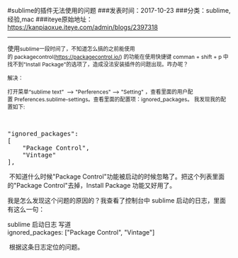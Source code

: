 #sublime的插件无法使用的问题
###发表时间：2017-10-23
###分类：sublime,经验,mac
###iteye原始地址：<a href="https://kanpiaoxue.iteye.com/admin/blogs/2397318" target="_blank">https://kanpiaoxue.iteye.com/admin/blogs/2397318</a>

---

<div class="iteye-blog-content-contain" style="font-size: 14px;"> 
 <p>使用<span style="font-size: 12px;">sublime一段时间了，不知道怎么搞的之前能使用的&nbsp;</span><span style="font-size: 12px;">packagecontrol(</span><span style="font-size: 12px;"><a href="https://packagecontrol.io/">https://packagecontrol.io/</a>)</span><span style="font-size: 12px;">&nbsp;的功能在使用快捷键 comman + shift + p 中找不到"Install Package"的选项了，造成没法安装插件的问题出现。咋办呢？</span></p> 
 <p><span style="font-size: 12px;">解决：</span></p> 
 <p><span style="font-size: 12px;">打开菜单“sublime text”&nbsp; --&gt; "Perferences" --&gt; "Setting" ，查看里面的用户配置&nbsp;Preferences.sublime-settings。查看里面的配置项：ignored_packages。 我发现我的配置如下:</span></p> 
 <p>&nbsp;</p> 
 <pre name="code" class="js">"ignored_packages":
[
    "Package Control",
    "Vintage"
],</pre> 
 <p>&nbsp;不知道什么时候"Package Control"功能被启动的时候忽略了。把这个列表里面的"Package Control"去掉，Install Package 功能又好用了。</p> 
 <p>我是怎么发现这个问题的原因的？我查看了控制台中 sublime 启动的日志，里面有这么一句：</p> 
 <div class="quote_title">
  sublime 启动日志 写道
 </div> 
 <div class="quote_div">
  ignored_packages: ["Package Control", "Vintage"]
 </div> 
 <p>&nbsp;根据这条日志定位的问题。</p> 
 <p>&nbsp;</p> 
</div>